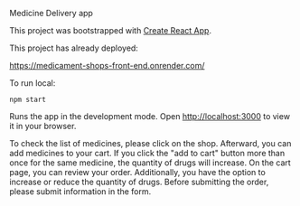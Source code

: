 Medicine Delivery app

This project was bootstrapped with [Create React App](https://github.com/facebook/create-react-app).


This project has already deployed: 

https://medicament-shops-front-end.onrender.com/


To run local:

`npm start`

Runs the app in the development mode.
Open [http://localhost:3000](http://localhost:3000) to view it in your browser.


To check the list of medicines, please click on the shop. Afterward, you can add medicines to your cart.
If you click the "add to cart" button more than once for the same medicine, the quantity of drugs will increase.
On the cart page, you can review your order. Additionally, you have the option to increase or reduce the quantity of drugs.
Before submitting the order, please submit information in the form.
